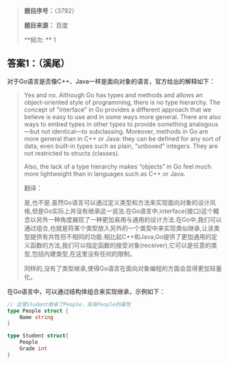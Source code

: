 >  **题目序号：**（3792）
>
>  **题目来源：** 百度	
>
>  **频次: ** 1

##  **答案1：**（溪尾）

对于Go语言是否像C++、Java一样是面向对象的语言，官方给出的解释如下：

> Yes and no. Although Go has types and methods and allows an object-oriented style of programming, there is no type hierarchy. The concept of “interface” in Go provides a different approach that we believe is easy to use and in some ways more general. There are also ways to embed types in other types to provide something analogous—but not identical—to subclassing. Moreover, methods in Go are more general than in C++ or Java: they can be defined for any sort of data, even built-in types such as plain, “unboxed” integers. They are not restricted to structs (classes).
>
> Also, the lack of a type hierarchy makes “objects” in Go feel much more lightweight than in languages such as C++ or Java.
>
> 翻译：
>
> 是,也不是.虽然Go语言可以通过定义类型和方法来实现面向对象的设计风格,但是Go实际上并没有继承这一说法.在Go语言中,interface(接口)这个概念以另外一种角度展现了一种更加易用与通用的设计方法.在Go中,我们可以通过组合,也就是将某个类型放入另外的一个类型中来实现类似继承,让该类型提供有共性但不相同的功能.相比起C++和Java,Go提供了更加通用的定义函数的方法,我们可以指定函数的接受对象(receiver),它可以是任意的类型,包括内建类型,在这里没有任何的限制。
>
> 同样的,没有了类型继承,使得Go语言在面向对象编程的方面会显得更加轻量化。

在Go语言中，可以通过结构体组合来实现继承，示例如下：

```go
// 这里Student继承了People，具有People的属性
type People struct {
    Name string
}

type Student struct{
    People
    Grade int
}
```

